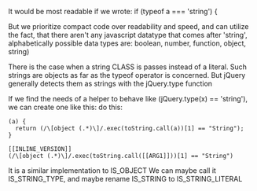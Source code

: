 It would be most readable if we wrote:
if (typeof a === 'string') {

But we prioritize compact code over readability and speed, and can utilize the fact, that
there aren't any javascript datatype that comes after 'string', alphabetically
possible data types are: boolean, number, function, object, string)

There is the case when a string CLASS is passes instead of a literal.
Such strings are objects as far as the typeof operator is concerned.
But jQuery generally detects them as strings with the jQuery.type function

If we find the needs of a helper to behave like (jQuery.type(x) == 'string'), we can 
create one like this:
do this:

```
(a) {
  return (/\[object (.*)\]/.exec(toString.call(a))[1] == "String");
}

[[INLINE_VERSION]]
(/\[object (.*)\]/.exec(toString.call([[ARG1]]))[1] == "String")
```

It is a similar implementation to IS_OBJECT
We can maybe call it IS_STRING_TYPE, and maybe rename IS_STRING to IS_STRING_LITERAL


